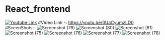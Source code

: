 # React_frontend
[![Youtube Link](https://img.youtube.com/vi/0UaCyumzLD0/0.jpg)](https://www.youtube.com/watch?v=0UaCyumzLD0)
#Video Link -: https://youtu.be/0UaCyumzLD0
#SceenShots:-
![Screenshot (79)](https://github.com/28saurbh/React_frontend/assets/57398905/0e0744a0-3827-46de-9de8-54262e98344e)
![Screenshot (80)](https://github.com/28saurbh/React_frontend/assets/57398905/417f3e9b-b009-4cfe-9d27-4f7833705ecd)
![Screenshot (81)](https://github.com/28saurbh/React_frontend/assets/57398905/8bd16fe9-d902-4110-bf88-508222a18110)
![Screenshot (75)](https://github.com/28saurbh/React_frontend/assets/57398905/8d6752e8-12c2-4960-a6bc-9274b7274034)
![Screenshot (76)](https://github.com/28saurbh/React_frontend/assets/57398905/624a158a-7894-4373-ad15-7b76dce51d5d)
![Screenshot (77)](https://github.com/28saurbh/React_frontend/assets/57398905/c385f709-c0fc-4fc9-847b-6f0f042a1beb)
![Screenshot (78)](https://github.com/28saurbh/React_frontend/assets/57398905/9e69e079-4148-4639-8f2a-f707794e2ae9)


